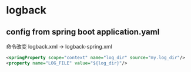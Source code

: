 
# logback

## config from spring boot application.yaml

命令改变 logback.xml -> logback-spring.xml

```xml
<springProperty scope="context" name="log_dir" source="my.log_dir"/>
<property name="LOG_FILE" value="${log_dir}"/>
```
